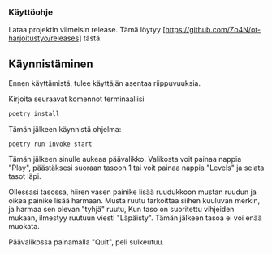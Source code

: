 ### Käyttöohje
Lataa projektin viimeisin release. Tämä löytyy [https://github.com/Zo4N/ot-harjoitustyo/releases] tästä.


## Käynnistäminen

Ennen käyttämistä, tulee käyttäjän asentaa riippuvuuksia.

Kirjoita seuraavat komennot terminaaliisi

```bash
poetry install
```


Tämän jälkeen käynnistä ohjelma:

```
poetry run invoke start
```

Tämän jälkeen sinulle aukeaa päävalikko. Valikosta voit painaa nappia "Play", päästäksesi suoraan tasoon 1 tai voit painaa nappia "Levels" ja selata tasot läpi.

Ollessasi tasossa, hiiren vasen painike lisää ruudukkoon mustan ruudun ja oikea painike lisää harmaan. Musta ruutu tarkoittaa siihen kuuluvan merkin, ja harmaa sen olevan "tyhjä" ruutu,
Kun taso on suoritettu vihjeiden mukaan, ilmestyy ruutuun viesti "Läpäisty". Tämän jälkeen tasoa ei voi enää muokata.

Päävalikossa painamalla "Quit", peli sulkeutuu.
